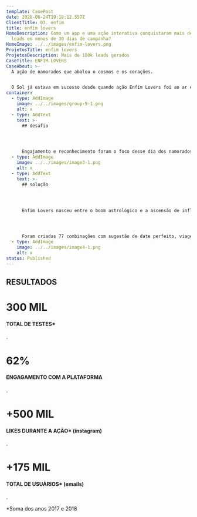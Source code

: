 ```yaml
---
template: CasePost
date: 2020-06-24T19:18:12.557Z
ClientTitle: 03. enfim
title: enfim lovers
HomeDescription: Como um app e uma ação interativa conquistaram mais de 100 mil
  leads em menos de 30 dias de campanha?
HomeImage: ../../images/enfim-lovers.png
ProjetosTitle: enfim lovers
ProjetosDescription: Mais de 100k leads gerados
CaseTitle: ENFIM LOVERS
CaseAbout: >-
  A ação de namorados que abalou o cosmos e os corações. 


  O Sol já estava em sucesso desde quando ação Enfim Lovers foi ao ar e aos astros, já que essa ação foi idealizada para engajar ainda mais o público-alvo da marca em seu lifestyle místico, através de um teste online para descobrir a combinação astrológica do participante e o seu amor/crush!
container:
  - type: AddImage
    image: ../../images/group-9-1.png
    alt: x
  - type: AddText
    text: >-
      ## desafio




      Engajamento e reconhecimento foram o foco desse dia dos namorados. Como engajar o público feminino em uma ação totalmente digital e fazê-lo se conectar com o Universo Enfim?
  - type: AddImage
    image: ../../images/image3-1.png
    alt: x
  - type: AddText
    text: >-
      ## solução




      Enfim Lovers nasceu entre o boom astrológico e a ascensão de influenciadores digitais. E qual a melhor forma de engajar o público jovem se não unindo essas duas forças para uma ação superdivertida? Em um hotsite especial, o usuário poderia preencher informações pessoais e sobre seu crush em potencial, testando assim o match baseado na combinação astral entre os signos do zodíaco. 




      Foram criadas 77 combinações com sugestão de date perfeito, viagem ideal e pedra mágica do casal, além de um resumo sobre o match e as principais características de cada um. Para tornar a experiência ainda mais incrível, os resultados foram gerados por ilustrações da influencer @nanaths, que também ativou a campanha em seu perfil.
  - type: AddImage
    image: ../../images/image4-1.png
    alt: x
status: Published
---
```

## RESULTADOS

# 300 MIL

#### TOTAL DE TESTES*

.

# 62%

#### ENGAGAMENTO COM A PLATAFORMA

.

# +500 MIL

#### LIKES DURANTE A AÇÃO* (instagram)

.

# +175 MIL

#### TOTAL DE USUÁRIOS* (emails)

.

\*Soma dos anos 2017 e 2018